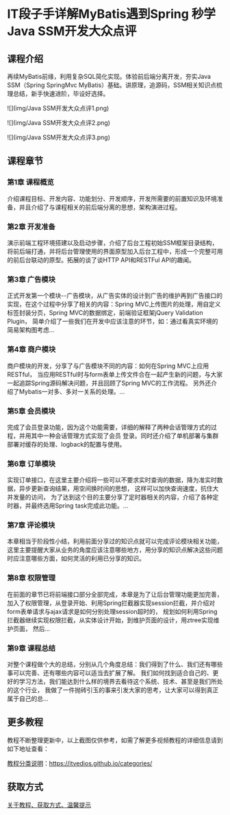 # IT段子手详解MyBatis遇到Spring 秒学Java SSM开发大众点评

## 课程介绍

再续MyBatis前缘，利用复杂SQL简化实现。体验前后端分离开发，夯实Java SSM（Spring SpringMvc MyBatis）基础。讲原理，追源码，SSM相关知识点梳理总结，新手快速进阶，毕设好选择。

![](img/Java SSM开发大众点评1.png)

<!--more-->

![](img/Java SSM开发大众点评2.png)

![](img/Java SSM开发大众点评3.png)

## 课程章节

### 第1章 课程概览

介绍课程目标、开发内容、功能划分、开发顺序，开发所需要的前置知识及环境准备，并且介绍了与课程相关的前后端分离的思想，架构演进过程。

### 第2章 开发准备

演示前端工程环境搭建以及启动步骤，介绍了后台工程初始SSM框架目录结构，将前后端打通，并将后台管理使用的界面原型加入后台工程中，形成一个完整可用的前后台联动的原型。拓展的谈了谈HTTP API和RESTFul API的趣闻。

### 第3章 广告模块

正式开发第一个模块--广告模块，从广告实体的设计到广告的维护再到广告接口的实现，在这个过程中分享了相关的内容：Spring MVC上传图片的处理，用自定义标签封装分页，Spring MVC的数据绑定，前端验证框架jQuery Validation Plugin， 简单介绍了一些我们在开发中应该注意的环节，如：通过看真实环境的简易架构图考虑...

### 第4章 商户模块

商户模块的开发，分享了与广告模块不同的内容：如何在Spring MVC上应用RESTful， 当应用RESTful时与form表单上传文件合在一起产生新的问题，与大家一起追踪Spring源码解决问题，并且回顾了Spring MVC的工作流程。 另外还介绍了Mybatis一对多、多对一关系的处理。...

### 第5章 会员模块

完成了会员登录功能，因为这个功能需要，详细的解释了两种会话管理方式的过程，并用其中一种会话管理方式实现了会员 登录。同时还介绍了单机部署与集群部署对缓存的处理、logback的配置与使用。

### 第6章 订单模块

实现订单接口，在这里主要介绍将一些可以不要求实时查询的数据，降为准实时数据，异步更新查询结果，用空间换时间的思想， 这样可以加快查询速度，抗住大并发量的访问， 为了达到这个目的主要分享了定时器相关的内容，介绍了各种定时器，并最终选用Spring task完成此功能。...

### 第7章 评论模块

本章相当于阶段性小结，利用前面分享过的知识点就可以完成评论模块相关功能， 这里主要提醒大家从业务的角度应该注意哪些地方，用分享的知识点解决这些问题时应注意哪些方面，如何灵活的利用已分享的知识。

### 第8章 权限管理

在前面的章节已将前端接口部分全部完成，本章是为了让后台管理功能更加完善， 加入了权限管理，从登录开始、利用Spring拦截器实现session拦截，并介绍对form表单请求与ajax请求是如何分别处理session超时的， 规划如何利用Spring拦截器继续实现权限拦截，从实体设计开始，到维护页面的设计，用ztree实现维护页面， 然后...

### 第9章 课程总结

对整个课程做个大的总结，分别从几个角度总结：我们得到了什么、我们还有哪些事可以完善、还有哪些内容可以适当去扩展了解。 我们如何找到适合自己的、更好的学习方法，我们能达到什么样的境界去看待这个系统、技术、甚至是我们所处的这个行业， 我做了一件抛砖引玉的事来引发大家的思考，让大家可以得到真正属于自己的总...

## 更多教程

教程不断整理更新中，以上截图仅供参考，如需了解更多视频教程的详细信息请到如下地址查看：

[教程分类说明](https://itvedios.github.io/categories/)：<https://itvedios.github.io/categories/>

## 获取方式

[关于教程、获取方式、温馨提示](https://itvedios.github.io/about/)
